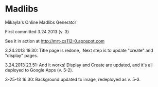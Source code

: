 Madlibs
========

Mikayla's Online Madlibs Generator

First committed 3.24.2013 (v. 3)

See it in action at 
http://mrt-cs112-0.appspot.com

3.24.2013 19.30: Title page is redone,.
Next step is to update "create" and "display" pages.

3.24.2013 23.51:  And it works! Display and Create are updated, and it's all deployed to Google Apps (v. 5-2).

3-25-13 16.30: Background updated to image, redeployed as v. 5-3.